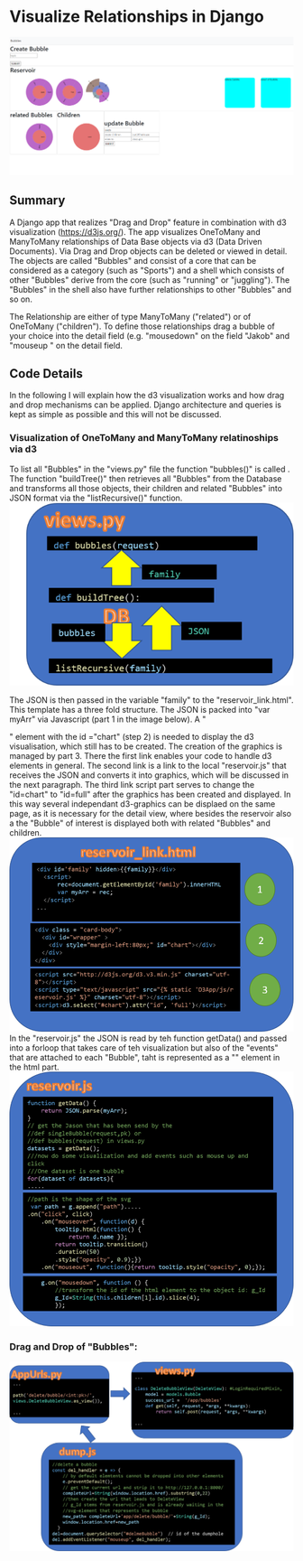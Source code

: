 # Visualize Relationships in Django


![screen](pics/screen.png?raw=true "screen")

## Summary
A Django app that realizes "Drag and Drop" feature in combination with d3 visualization (https://d3js.org/). 
The app visualizes OneToMany and ManyToMany relationships of Data Base objects via d3 (Data Driven Documents). Via Drag and Drop objects can be deleted or viewed in detail. The objects are called "Bubbles" and consist of a core that can be considered as a category (such as "Sports") and a shell which consists of other "Bubbles" derive from the core (such as "running" or "juggling"). The "Bubbles" in the shell also have further relationships to other "Bubbles" and so on. 

The Relationship are either of type ManyToMany ("related") or of OneToMany ("children"). To define those relationships drag a bubble of your choice into the detail field (e.g.  "mousedown" on the field "Jakob" and "mouseup " on the detail field.

## Code Details 
In the following I will explain how the d3 visualization works and how drag and drop mechanisms can be applied. Django architecture and queries is kept as simple as possible and this will not be discussed. 


### Visualization of OneToMany and ManyToMany relatinoships via d3
To list all "Bubbles" in the "views.py" file the function "bubbles()" is called . The function "buildTree()" then retrieves all "Bubbles" from the Database and transforms all those objects, their children and related "Bubbles" into JSON format via the "listRecursive()" function. 
![views](pics/views.png?raw=true "views")

The JSON is then passed in the variable "family" to the "reservoir_link.html". This template has a three fold structure. The JSON is packed into "var myArr" via Javascript (part 1 in the image below). A "<div>" element with the id ="chart" (step 2) is needed to display the d3 visualisation, which still has to be created. The creation of the graphics is managed by part 3. There the first link enables your code to handle d3 elements in general. The second link is a link to the local "reservoir.js" that receives the JSON and converts it into graphics, which will be discussed in the next paragraph. The third link script part serves to change the "id=chart" to "id=full" after the graphics has been created and displayed. In this way several independant d3-graphics can be displaed on the same page, as it is necessary for the detail view, where besides the reservoir also a the "Bubble" of interest is displayed both with related "Bubbles" and children.
![template](pics/template.png?raw=true "template")
In the "reservoir.js" the JSON is read by teh function getData() and passed into a forloop that takes care of teh visualization but also of the "events" that are attached to each "Bubble", taht is represented as a "<g>" element in the html part. 
![script](pics/script.png?raw=true "script")
### Drag and Drop of "Bubbles":


![dataflowDragDrop](pics/dataflowDragDrop.png?raw=true "dataflowDragDrop")



